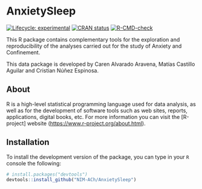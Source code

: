
<!-- README.md is generated from README.Rmd. Please edit that file -->

# AnxietySleep

<!-- badges: start -->

[![Lifecycle:
experimental](https://img.shields.io/badge/lifecycle-experimental-orange.svg)](https://lifecycle.r-lib.org/articles/stages.html#experimental)
[![CRAN
status](https://www.r-pkg.org/badges/version/AnxietySleep)](https://CRAN.R-project.org/package=AnxietySleep)
[![R-CMD-check](https://github.com/NIM-ACh/AnxietySleep/workflows/R-CMD-check/badge.svg)](https://github.com/NIM-ACh/AnxietySleep/actions)
<!-- badges: end -->

This R package contains complementary tools for the exploration and
reproducibility of the analyses carried out for the study of Anxiety and
Confinement.

This data package is developed by Caren Alvarado Aravena, Matías
Castillo Aguilar and Cristian Núñez Espinosa.

## About <i class="fab fa-r-project"></i>

R is a high-level statistical programming language used for data
analysis, as well as for the development of software tools such as web
sites, reports, applications, digital books, etc. For more information
you can visit the \[R-project\] website
(<https://www.r-project.org/about.html>).

## Installation

To install the development version of the package, you can type in your
`R` console the following:

``` r
# install.packages("devtools")
devtools::install_github("NIM-ACh/AnxietySleep")
```
